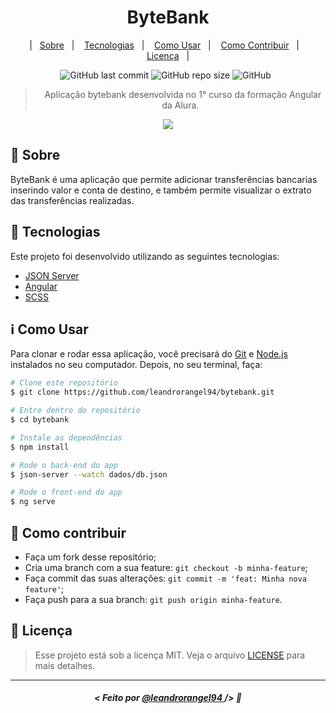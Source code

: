 <h1 align="center">ByteBank</h1>

<p align="center">
|&nbsp;&nbsp;&nbsp;<a href="#memo-sobre">Sobre</a>&nbsp;&nbsp;&nbsp;|&nbsp;&nbsp;&nbsp;
<a href="#rocket-tecnologias">Tecnologias</a>&nbsp;&nbsp;&nbsp;|&nbsp;&nbsp;&nbsp;
<a href="#information_source-como-usar">Como Usar</a>&nbsp;&nbsp;&nbsp;|&nbsp;&nbsp;&nbsp;
<a href="#thinking-como-contribuir">Como Contribuir</a>&nbsp;&nbsp;&nbsp;|&nbsp;&nbsp;&nbsp;
<a href="#scroll-licença">Licença</a>&nbsp;&nbsp;&nbsp;|
</p>

<p align="center">
    <img alt="GitHub last commit" src="https://img.shields.io/github/last-commit/leandrorangel94/bytebank?color=7159c1">
    <img alt="GitHub repo size" src="https://img.shields.io/github/repo-size/leandrorangel94/bytebank?color=7159c1">
    <img alt="GitHub" src="https://img.shields.io/github/license/leandrorangel94/bytebank?color=7159c1">&nbsp;&nbsp;
</p>

<blockquote align="center">
&nbsp; Aplicação bytebank desenvolvida no 1° curso da formação Angular da Alura.
</blockquote>

<p align="center">
<img src="https://user-images.githubusercontent.com/39461509/122656537-e0cbfe00-d131-11eb-9866-39e6176e961f.png">
</p>

## :memo: Sobre

ByteBank é uma aplicação que permite adicionar transferências bancarias inserindo valor e conta de destino, e também permite  visualizar o extrato das transferências realizadas.
## :rocket: Tecnologias

Este projeto foi desenvolvido utilizando as seguintes tecnologias:

- [JSON Server](https://www.npmjs.com/package/json-server)
- [Angular](https://angular.io/)
- [SCSS](https://sass-lang.com/documentation)

## :information_source: Como Usar

Para clonar e rodar essa aplicação, você precisará do [Git](https://git-scm.com) e [Node.js](https://nodejs.org/pt-br/) instalados no seu computador. Depois, no seu terminal, faça:

```bash
# Clone este repositório
$ git clone https://github.com/leandrorangel94/bytebank.git

# Entre dentro do repositório
$ cd bytebank

# Instale as dependências
$ npm install

# Rode o back-end do app
$ json-server --watch dados/db.json

# Rode o front-end do app
$ ng serve
```

## :thinking: Como contribuir

- Faça um fork desse repositório;
- Cria uma branch com a sua feature: `git checkout -b minha-feature`;
- Faça commit das suas alterações: `git commit -m 'feat: Minha nova feature'`;
- Faça push para a sua branch: `git push origin minha-feature`.

## :scroll: Licença 

> Esse projeto está sob a licença MIT. Veja o arquivo [LICENSE](LICENSE) para mais detalhes.

---

##### <p align="center"> <strong> < Feito por <a href="http://github.com/leandrorangel94"> @leandrorangel94  </a> /> </strong>  :wave:
